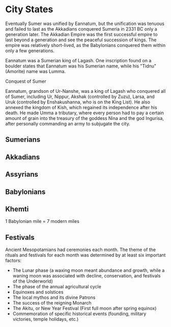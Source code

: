 # City States 

Eventually Sumer was unified by Eannatum, but the unification was tenuous and failed to last as the Akkadians conquered Sumeria in 2331 BC only a generation later. The Akkadian Empire was the first successful empire to last beyond a generation and see the peaceful succession of kings. The empire was relatively short-lived, as the Babylonians conquered them within only a few generations.

Eannatum was a Sumerian king of Lagash. One inscription found on a boulder states that Eannatum was his Sumerian name, while his "Tidnu" (Amorite) name was Lumma.

Conquest of Sumer

Eannatum, grandson of Ur-Nanshe, was a king of Lagash who conquered all of Sumer, including Ur, Nippur, Akshak (controlled by Zuzu), Larsa, and Uruk (controlled by Enshakushanna, who is on the King List). He also annexed the kingdom of Kish, which regained its independence after his death. He made Umma a tributary, where every person had to pay a certain amount of grain into the treasury of the goddess Nina and the god Ingurisa, after personally commanding an army to subjugate the city.

## Sumerians
## Akkadians
## Assyrians
## Babylonians

## Khemti

1 Babylonian mile = 7 modern miles

## Festivals
Ancient Mesopotamians had ceremonies each month. The theme of the rituals and festivals for each month was determined by at least six important factors:
* The Lunar phase (a waxing moon meant abundance and growth, while a waning moon was associated with decline, conservation, and festivals of the Underworld)
* The phase of the annual agricultural cycle
* Equinoxes and solstices
* The local mythos and its divine Patrons
* The success of the reigning Monarch
* The Akitu, or New Year Festival (First full moon after spring equinox)
* Commemoration of specific historical events (founding, military victories, temple holidays, etc.)

